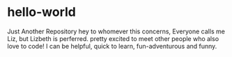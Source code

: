 # hello-world
Just Another Repository
hey to whomever this concerns,
Everyone calls me Liz, but Lizbeth is perferred.
pretty excited to meet other people who also love to code! 
I can be helpful, quick to learn, fun-adventurous and funny.
